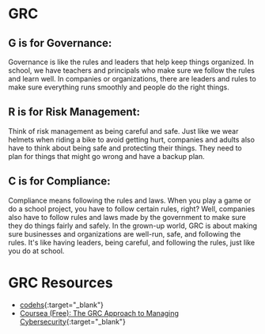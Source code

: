 # GRC

## G is for Governance:

Governance is like the rules and leaders that help keep things organized. In school, we have teachers and principals who make sure we follow the rules and learn well. In companies or organizations, there are leaders and rules to make sure everything runs smoothly and people do the right things.

## R is for Risk Management:

Think of risk management as being careful and safe. Just like we wear helmets when riding a bike to avoid getting hurt, companies and adults also have to think about being safe and protecting their things. They need to plan for things that might go wrong and have a backup plan.

## C is for Compliance:

Compliance means following the rules and laws. When you play a game or do a school project, you have to follow certain rules, right? Well, companies also have to follow rules and laws made by the government to make sure they do things fairly and safely.
In the grown-up world, GRC is about making sure businesses and organizations are well-run, safe, and following the rules. It's like having leaders, being careful, and following the rules, just like you do at school.

# GRC Resources
- [codehs](https://codehs.com/curriculum/projects/proj-project-digital-forensics){:target="_blank"}
- [Coursea (Free): The GRC Approach to Managing Cybersecurity](https://www.coursera.org/learn/grc-approach-to-managing-cybersecurity){:target="_blank"}